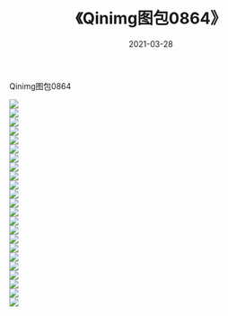 ﻿---
layout: post
title:  《Qinimg图包0864》
date:   2021-03-28
img: http://imgx.orgx.ga/Qinimg图包/Qinimg图包0864/000.jpg
categories: [美女, 清纯, 唯美]
---

Qinimg图包0864

 ![](http://imgx.orgx.ga/Qinimg图包/Qinimg图包0864/001.jpg) <br>![](http://imgx.orgx.ga/Qinimg图包/Qinimg图包0864/002.jpg) <br>![](http://imgx.orgx.ga/Qinimg图包/Qinimg图包0864/003.jpg) <br>![](http://imgx.orgx.ga/Qinimg图包/Qinimg图包0864/004.jpg) <br>![](http://imgx.orgx.ga/Qinimg图包/Qinimg图包0864/005.jpg) <br>![](http://imgx.orgx.ga/Qinimg图包/Qinimg图包0864/006.jpg) <br>![](http://imgx.orgx.ga/Qinimg图包/Qinimg图包0864/007.jpg) <br>![](http://imgx.orgx.ga/Qinimg图包/Qinimg图包0864/008.jpg) <br>![](http://imgx.orgx.ga/Qinimg图包/Qinimg图包0864/009.jpg) <br>![](http://imgx.orgx.ga/Qinimg图包/Qinimg图包0864/010.jpg) <br>![](http://imgx.orgx.ga/Qinimg图包/Qinimg图包0864/011.jpg) <br>![](http://imgx.orgx.ga/Qinimg图包/Qinimg图包0864/012.jpg) <br>![](http://imgx.orgx.ga/Qinimg图包/Qinimg图包0864/013.jpg) <br>![](http://imgx.orgx.ga/Qinimg图包/Qinimg图包0864/014.jpg) <br>![](http://imgx.orgx.ga/Qinimg图包/Qinimg图包0864/015.jpg) <br>![](http://imgx.orgx.ga/Qinimg图包/Qinimg图包0864/016.jpg) <br>![](http://imgx.orgx.ga/Qinimg图包/Qinimg图包0864/017.jpg) <br>![](http://imgx.orgx.ga/Qinimg图包/Qinimg图包0864/018.jpg) <br>![](http://imgx.orgx.ga/Qinimg图包/Qinimg图包0864/019.jpg) <br>![](http://imgx.orgx.ga/Qinimg图包/Qinimg图包0864/020.jpg) <br>![](http://imgx.orgx.ga/Qinimg图包/Qinimg图包0864/021.jpg) <br>![](http://imgx.orgx.ga/Qinimg图包/Qinimg图包0864/022.jpg) <br>![](http://imgx.orgx.ga/Qinimg图包/Qinimg图包0864/023.jpg) <br>